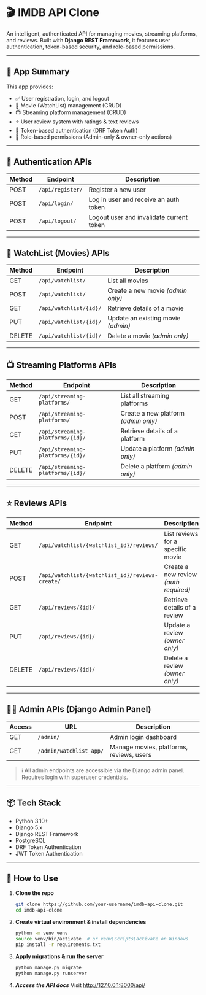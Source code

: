 # 🎬 IMDB API Clone

An intelligent, authenticated API for managing movies, streaming platforms, and reviews. Built with **Django REST Framework**, it features user authentication, token-based security, and role-based permissions.

---

## 🧠 App Summary

This app provides:

- ✅ User registration, login, and logout  
- 🎥 Movie (WatchList) management (CRUD)  
- 📺 Streaming platform management (CRUD)  
- ⭐ User review system with ratings & text reviews  
- 🔐 Token-based authentication (DRF Token Auth)  
- 👤 Role-based permissions (Admin-only & owner-only actions)  

---

## 🔐 Authentication APIs

| Method | Endpoint              | Description                                  |
|--------|-----------------------|----------------------------------------------|
| POST   | `/api/register/`      | Register a new user                          |
| POST   | `/api/login/`         | Log in user and receive an auth token        |
| POST   | `/api/logout/`        | Logout user and invalidate current token     |

---

## 🎥 WatchList (Movies) APIs

| Method | Endpoint                        | Description                           |
|--------|---------------------------------|---------------------------------------|
| GET    | `/api/watchlist/`              | List all movies                       |
| POST   | `/api/watchlist/`              | Create a new movie *(admin only)*     |
| GET    | `/api/watchlist/{id}/`         | Retrieve details of a movie           |
| PUT    | `/api/watchlist/{id}/`         | Update an existing movie *(admin)*    |
| DELETE | `/api/watchlist/{id}/`         | Delete a movie *(admin only)*         |

---

## 📺 Streaming Platforms APIs

| Method | Endpoint                                 | Description                           |
|--------|------------------------------------------|---------------------------------------|
| GET    | `/api/streaming-platforms/`             | List all streaming platforms          |
| POST   | `/api/streaming-platforms/`             | Create a new platform *(admin only)*  |
| GET    | `/api/streaming-platforms/{id}/`        | Retrieve details of a platform        |
| PUT    | `/api/streaming-platforms/{id}/`        | Update a platform *(admin only)*      |
| DELETE | `/api/streaming-platforms/{id}/`        | Delete a platform *(admin only)*      |

---

## ⭐ Reviews APIs

| Method | Endpoint                                         | Description                                      |
|--------|--------------------------------------------------|--------------------------------------------------|
| GET    | `/api/watchlist/{watchlist_id}/reviews/`        | List reviews for a specific movie                |
| POST   | `/api/watchlist/{watchlist_id}/reviews-create/` | Create a new review *(auth required)*            |
| GET    | `/api/reviews/{id}/`                            | Retrieve details of a review                      |
| PUT    | `/api/reviews/{id}/`                            | Update a review *(owner only)*                   |
| DELETE | `/api/reviews/{id}/`                            | Delete a review *(owner only)*                   |

---

## 🧑‍💼 Admin APIs (Django Admin Panel)

| Access | URL                      | Description                  |
|--------|--------------------------|------------------------------|
| GET    | `/admin/`                | Admin login dashboard        |
| GET    | `/admin/watchlist_app/`  | Manage movies, platforms, reviews, users |

> ℹ️ All admin endpoints are accessible via the Django admin panel.  
> Requires login with superuser credentials.

---

## 📦 Tech Stack

- Python 3.10+  
- Django 5.x  
- Django REST Framework  
- PostgreSQL
- DRF Token Authentication
- JWT Token Authentication

---

## 🚀 How to Use

1. **Clone the repo**
   ```bash
   git clone https://github.com/your-username/imdb-api-clone.git
   cd imdb-api-clone
2. **Create virtual environment & install dependencies**
   ```bash
   python -m venv venv
   source venv/bin/activate  # or venv\Scripts\activate on Windows
   pip install -r requirements.txt
3. **Apply migrations & run the server**
   ```bash
   python manage.py migrate
   python manage.py runserver
   
4. ***Access the API docs***
    Visit http://127.0.0.1:8000/api/
